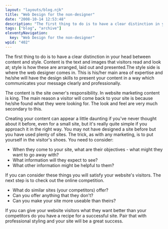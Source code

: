 ```yaml
---
layout: "layouts/blog.njk"
title: "Web Design for the non-designer"
date: "2008-10-14 12:53:48"
description: "The first thing to do is to have a clear distinction in your head between content and style"
tags: ["blog", "archive"]
eleventyNavigation:
  key: "Web Design for the non-designer"
wpid: "402"
---
```


The first thing to do is to have a clear distinction in your head between content and style. Content is the text and images that visitors read and look at; style is how these are arranged, laid out and presented.The style side is where the web designer comes in. This is his/her main area of expertise and he/she will have the design skills to present your content in a way which communicates your message clearly and professionally.

The content is the site owner's responsibility. In website marketing content is king. The main reason a visitor will come back to your site is because he/she found what they were looking for. The look and feel are very much secondary to this.

Creating your content can appear a little daunting if you've never thought about it before, even for a small site, but it's really quite simple if you approach it in the right way. You may not have designed a site before but you have used plenty of sites. The trick, as with any marketing, is to put yourself in the visitor's shoes. You need to consider:

<ul>
	<li>When they come to your site, what are their objectives - what might they want to go away with?</li>
	<li>What information will they expect to see?</li>
	<li>What other information might be helpful to them?</li>
</ul>
If you can consider these things you will satisfy your website's visitors. The next step is to check out the online competition.
<ul>
	<li>What do similar sites (your competitors) offer?</li>
	<li>Can you offer anything that they don't?</li>
	<li>Can you make your site more useable than theirs?</li>
</ul>
If you can give your website visitors what they want better than your competitors do you have a recipe for a successful site. Pair that with professional styling and your site will be a great success.
